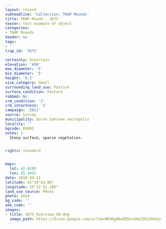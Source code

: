 ```yaml
---
layout: record
subheadline: 'Collection: TRAP Mounds'
title: TRAP Mound - 3675
teaser: Test example of object
categories:
- TRAP Mounds
header: no
tags:
- ''
trap_id: '3675'

certainty: Uncertain
elevation: '458'
max_diameter: '5'
min_diameter: '5'
height: '0.2'
size_category: Small
surrounding_land_use: Pasture
surface_condition: Pasture
robbed: No
crm_condition: '2'
crm_intactness: '2'
campaign: '2011'
source: Survey
municipality: Gorno Sahrane necropolis
locality: ''
bgcode: DS001
notes: |-
  Stony surface, sparse vegetation.


rights: standard


maps:
  lat: 42.6285
  lon: 25.2442
date: 2018-04-11
latitude: 42°39'54.86"
longitude: 25°12'31.206"
land_use_source: Photo
photo: Good
bg_code: ''
akb_code: ''
images:
- title: 3675_Overview_SW.dng
  image_path: https://drive.google.com/uc?id=0B3Rg88wZDQscOXpIZE15Uk4yc3M
---
```


